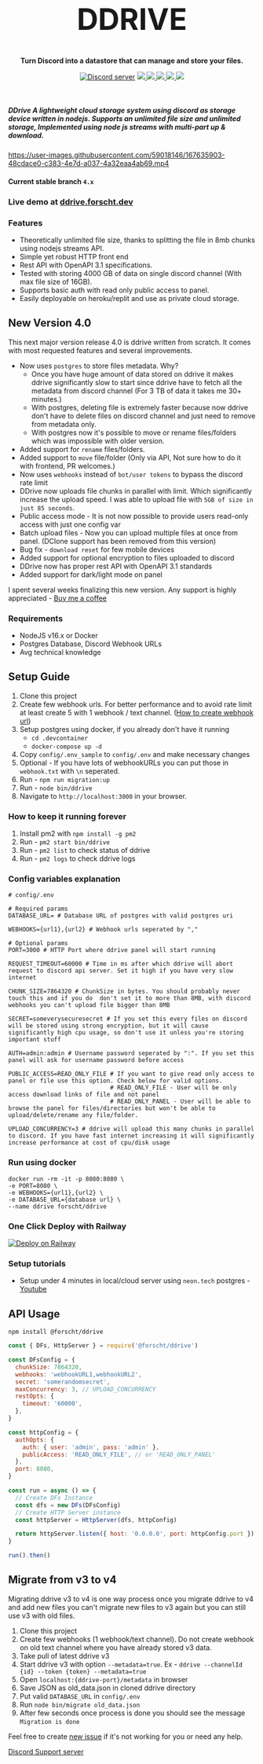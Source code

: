 <h1 align="center" style="font-size: 60px"> DDRIVE </h1>

<p align="center"><strong> Turn Discord into a datastore that can manage and store your files. </strong></p>
<p align="center">
    <a href="https://discord.gg/3TCZRYafhW">
        <img src="https://img.shields.io/discord/1020806104881561754?color=5865F2&logo=discord&logoColor=white" alt="Discord server" /></a>
    <a href="https://github.com/forscht/ddrive/actions/workflows/lint.yml">
        <img src="https://github.com/forscht/ddrive/actions/workflows/lint.yml/badge.svg">
    </a>
    <a href="https://hub.docker.com/r/forscht/ddrive">
        <img src="https://img.shields.io/docker/v/forscht/ddrive?logo=docker">
    </a>
    <a href="https://hub.docker.com/r/forscht/ddrive">
        <img src="https://img.shields.io/docker/pulls/forscht/ddrive.svg?logo=docker">
    </a>
    <a href="https://github.com/forscht/ddrive/actions/workflows/codeql-analysis.yml">
        <img src="https://github.com/forscht/ddrive/actions/workflows/codeql-analysis.yml/badge.svg">
    </a>
    <a href="https://github.com/forscht/ddrive/blob/v2/LICENSE">
        <img src="https://img.shields.io/badge/License-MIT-yellow.svg">
    </a>

</p>
<br>

##### **DDrive** A lightweight cloud storage system using discord as storage device written in nodejs. Supports an unlimited file size and unlimited storage, Implemented using node js streams with multi-part up & download.

https://user-images.githubusercontent.com/59018146/167635903-48cdace0-c383-4e7d-a037-4a32eaa4ab69.mp4

#### Current stable branch `4.x`

### Live demo at [ddrive.forscht.dev](https://ddrive.forscht.dev/)

### Features
- Theoretically unlimited file size, thanks to splitting the file in 8mb chunks using nodejs streams API.
- Simple yet robust HTTP front end 
- Rest API with OpenAPI 3.1 specifications.
- Tested with storing 4000 GB of data on single discord channel (With max file size of 16GB).
- Supports basic auth with read only public access to panel.
- Easily deployable on heroku/replit and use as private cloud storage.

## New Version 4.0


This next major version release 4.0 is ddrive written from scratch. It comes with most requested features and several improvements.

- Now uses `postgres` to store files metadata. Why?
  - Once you have huge amount of data stored on ddrive it makes ddrive significantly slow to start since ddrive have to fetch all the metadata from discord channel (For 3 TB of data it takes me 30+ minutes.)
  - With postgres, deleting file is extremely faster because now ddrive don't have to delete files on discord channel and just need to remove from metadata only.
  - With postgres now it's possible to move or rename files/folders which was impossible with older version.
- Added support for `rename` files/folders.
- Added support to `move` file/folder (Only via API, Not sure how to do it with frontend, PR welcomes.)
- Now uses `webhooks` instead of `bot/user tokens` to bypass the discord rate limit
- DDrive now uploads file chunks in parallel with limit. Which significantly increase the upload speed. I was able to upload file with `5GB of size in just 85 seconds`.
- Public access mode - It is not now possible to provide users read-only access with just one config var
- Batch upload files - Now you can upload multiple files at once from panel. (DClone support has been removed from this version)
- Bug fix - `download reset` for few mobile devices
- Added support for optional encryption to files uploaded to discord
- DDrive now has proper rest API with OpenAPI 3.1 standards
- Added support for dark/light mode on panel

I spent several weeks finalizing this new version.  Any support is highly appreciated - [Buy me a coffee](https://www.buymeacoffee.com/forscht)

### Requirements
- NodeJS v16.x or Docker
- Postgres Database, Discord Webhook URLs
- Avg technical knowledge

## Setup Guide
1. Clone this project
2. Create few webhook urls. For better performance and to avoid rate limit at least create 5 with 1 webhook / text channel. ([How to create webhook url](https://support.discord.com/hc/en-us/articles/228383668-Intro-to-Webhooks))
3. Setup postgres using docker, if you already don't have it running
   - `cd .devcontainer`
   - `docker-compose up -d`
4. Copy `config/.env_sample` to `config/.env` and make necessary changes
5. Optional - If you have lots of webhookURLs you can put those in `webhook.txt` with `\n` seperated.
6. Run - `npm run migration:up`
7. Run - `node bin/ddrive`
8. Navigate to `http://localhost:3000` in your browser.

### How to keep it running forever
1. Install pm2 with `npm install -g pm2`
2. Run - `pm2 start bin/ddrive`
3. Run - `pm2 list` to check status of ddrive
4. Run - `pm2 logs` to check ddrive logs

### Config variables explanation
```shell
# config/.env

# Required params
DATABASE_URL= # Database URL of postgres with valid postgres uri

WEBHOOKS={url1},{url2} # Webhook urls seperated by ","

# Optional params
PORT=3000 # HTTP Port where ddrive panel will start running

REQUEST_TIMEOUT=60000 # Time in ms after which ddrive will abort request to discord api server. Set it high if you have very slow internet

CHUNK_SIZE=7864320 # ChunkSize in bytes. You should probably never touch this and if you do  don't set it to more than 8MB, with discord webhooks you can't upload file bigger than 8MB

SECRET=someverysecuresecret # If you set this every files on discord will be stored using strong encryption, but it will cause significantly high cpu usage, so don't use it unless you're storing important stuff

AUTH=admin:admin # Username password seperated by ":". If you set this panel will ask for username password before access

PUBLIC_ACCESS=READ_ONLY_FILE # If you want to give read only access to panel or file use this option. Check below for valid options.
                             # READ_ONLY_FILE - User will be only access download links of file and not panel
                             # READ_ONLY_PANEL - User will be able to browse the panel for files/directories but won't be able to upload/delete/rename any file/folder.

UPLOAD_CONCURRENCY=3 # ddrive will upload this many chunks in parallel to discord. If you have fast internet increasing it will significantly increase performance at cost of cpu/disk usage                                              

```

### Run using docker
```shell
docker run -rm -it -p 8080:8080 \
-e PORT=8080 \
-e WEBHOOKS={url1},{url2} \
-e DATABASE_URL={database url} \
--name ddrive forscht/ddrive
```
### One Click Deploy with Railway
[![Deploy on Railway](https://railway.app/button.svg)](https://railway.app/new/template/tL53xa)

### Setup tutorials
- Setup under 4 minutes in local/cloud server using `neon.tech` postgres - [Youtube](https://youtu.be/Zvr1BHjrYC0)
## API Usage
`npm install @forscht/ddrive`
```javascript
const { DFs, HttpServer } = require('@forscht/ddrive')

const DFsConfig = {
  chunkSize: 7864320,
  webhooks: 'webhookURL1,webhookURL2',
  secret: 'somerandomsecret',
  maxConcurrency: 3, // UPLOAD_CONCURRENCY
  restOpts: {
    timeout: '60000',
  },
}

const httpConfig = {
  authOpts: {
    auth: { user: 'admin', pass: 'admin' },
    publicAccess: 'READ_ONLY_FILE', // or 'READ_ONLY_PANEL'
  },
  port: 8080,
}

const run = async () => {
  // Create DFs Instance
  const dfs = new DFs(DFsConfig)
  // Create HTTP Server instance
  const httpServer = HttpServer(dfs, httpConfig)

  return httpServer.listen({ host: '0.0.0.0', port: httpConfig.port })
}

run().then()

```

## Migrate from v3 to v4
Migrating ddrive v3 to v4 is one way process once you migrate ddrive to v4 and add new files you can't migrate new files to v3 again but you can still use v3 with old files.

1. Clone this project
2. Create few webhooks (1 webhook/text channel). Do not create webhook on old text channel where you have already stored v3 data.
3. Take pull of latest ddrive v3
4. Start ddrive v3 with option `--metadata=true`. Ex - `ddrive --channelId {id} --token {token} --metadata=true`
5. Open `localhost:{ddrive-port}/metadata` in browser
6. Save JSON as old_data.json in cloned ddrive directory
7. Put valid `DATABASE_URL` in `config/.env`
8. Run `node bin/migrate old_data.json`
9. After few seconds once process is done you should see the message `Migration is done`

Feel free to create [new issue](https://github.com/forscht/ddrive/issues/new) if it's not working for you or need any help.

[Discord Support server](https://discord.gg/3TCZRYafhW)

